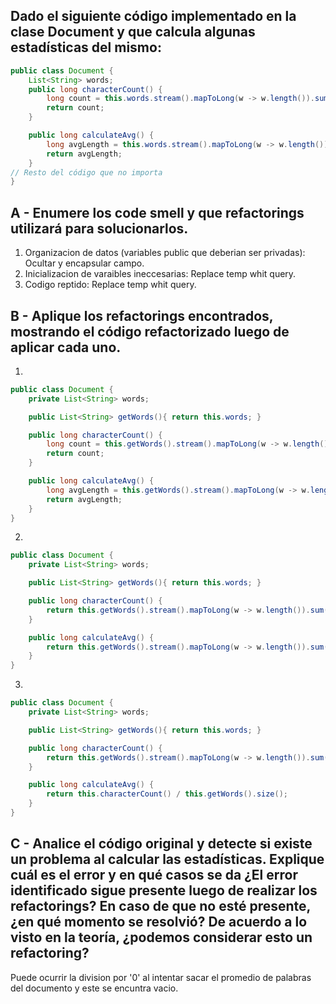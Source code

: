 ## Dado el siguiente código implementado en la clase Document y que calcula algunas estadísticas del mismo:
```java
public class Document {
    List<String> words;
    public long characterCount() {
        long count = this.words.stream().mapToLong(w -> w.length()).sum();
        return count;
    }

    public long calculateAvg() {
        long avgLength = this.words.stream().mapToLong(w -> w.length()).sum() / this.words.size();
        return avgLength;
    }
// Resto del código que no importa
}
```

## A - Enumere los code smell y que refactorings utilizará para solucionarlos.

1. Organizacion de datos (variables public que deberian ser privadas): Ocultar y encapsular campo.
2. Inicializacion de varaibles ineccesarias: Replace temp whit query.
3. Codigo reptido: Replace temp whit query.

## B - Aplique los refactorings encontrados, mostrando el código refactorizado luego de aplicar cada uno.
1. 
```java
public class Document {
    private List<String> words;

    public List<String> getWords(){ return this.words; }

    public long characterCount() {
        long count = this.getWords().stream().mapToLong(w -> w.length()).sum();
        return count;
    }

    public long calculateAvg() {
        long avgLength = this.getWords().stream().mapToLong(w -> w.length()).sum() / this.getWords().size();
        return avgLength;
    }
}
```
2. 
```java
public class Document {
    private List<String> words;

    public List<String> getWords(){ return this.words; }

    public long characterCount() {
        return this.getWords().stream().mapToLong(w -> w.length()).sum();
    }

    public long calculateAvg() {
        return this.getWords().stream().mapToLong(w -> w.length()).sum() / this.getWords().size();
    }
}
```
3. 
```java
public class Document {
    private List<String> words;

    public List<String> getWords(){ return this.words; }

    public long characterCount() {
        return this.getWords().stream().mapToLong(w -> w.length()).sum();
    }

    public long calculateAvg() {
        return this.characterCount() / this.getWords().size();
    }
}
```

## C - Analice el código original y detecte si existe un problema al calcular las estadísticas. Explique cuál es el error y en qué casos se da ¿El error identificado sigue presente luego de realizar los refactorings? En caso de que no esté presente, ¿en qué momento se resolvió? De acuerdo a lo visto en la teoría, ¿podemos considerar esto un refactoring?

Puede ocurrir la division por '0' al intentar sacar el promedio de palabras del documento y este se encuntra vacio.
